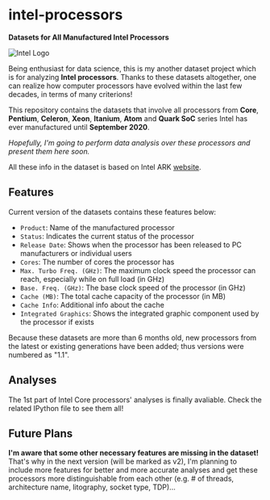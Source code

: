 # intel-processors

**Datasets for All Manufactured Intel Processors**

![Intel Logo](https://i.ibb.co/VTr09cf/intel-logo.png)

Being enthusiast for data science, this is my another dataset project which is for analyzing **Intel processors**. Thanks to these datasets altogether, one can realize how computer processors have evolved within the last few decades, in terms of many criterions!

This repository contains the datasets that involve all processors from **Core**, **Pentium**, **Celeron**, **Xeon**, **Itanium**, **Atom** and **Quark SoC** series Intel has ever manufactured until **September 2020**.

_Hopefully, I'm going to perform data analysis over these processors and present them here soon._

All these info in the dataset is based on Intel ARK [website](https://ark.intel.com/content/www/tr/tr/ark.html).

## Features

Current version of the datasets contains these features below:

- `Product`: Name of the manufactured processor
- `Status`: Indicates the current status of the processor
- `Release Date`: Shows when the processor has been released to PC manufacturers or individual users
- `Cores`: The number of cores the processor has
- `Max. Turbo Freq. (GHz)`: The maximum clock speed the processor can reach, especially while on full load (in GHz)
- `Base. Freq. (GHz)`: The base clock speed of the processor (in GHz)
- `Cache (MB)`: The total cache capacity of the processor (in MB)
- `Cache Info`: Additional info about the cache
- `Integrated Graphics`: Shows the integrated graphic component used by the processor if exists

Because these datasets are more than 6 months old, new processors from the latest or existing generations have been added; thus versions were numbered as "1.1".

## Analyses

The 1st part of Intel Core processors' analyses is finally avaliable. Check the related IPython file to see them all!

## Future Plans

**I'm aware that some other necessary features are missing in the dataset!** That's why in the next version (will be marked as v2), I'm planning to include more features for better and more accurate analyses and get these processors more distinguishable from each other (e.g. # of threads, architecture name, litography, socket type, TDP)...
